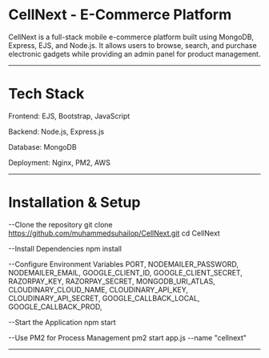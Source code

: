 #  CellNext - E-Commerce Platform

CellNext is a full-stack mobile e-commerce platform built using MongoDB, Express, EJS, and Node.js. It allows users to browse, search, and purchase electronic gadgets while providing an admin panel for product management.

---

#  Tech Stack

Frontend: EJS, Bootstrap, JavaScript

Backend: Node.js, Express.js

Database: MongoDB

Deployment: Nginx, PM2, AWS

---

#  Installation & Setup

--Clone the repository
git clone https://github.com/muhammedsuhailop/CellNext.git
cd CellNext

--Install Dependencies
npm install

--Configure Environment Variables
PORT,
NODEMAILER_PASSWORD,
NODEMAILER_EMAIL,
GOOGLE_CLIENT_ID,
GOOGLE_CLIENT_SECRET,
RAZORPAY_KEY,
RAZORPAY_SECRET,
MONGODB_URI_ATLAS,
CLOUDINARY_CLOUD_NAME,
CLOUDINARY_API_KEY, 
CLOUDINARY_API_SECRET,
GOOGLE_CALLBACK_LOCAL,
GOOGLE_CALLBACK_PROD,

--Start the Application
npm start

--Use PM2 for Process Management
pm2 start app.js --name "cellnext"

---




